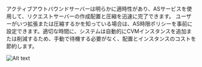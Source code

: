 アクティブアウトバウンドサーバーは明らかに適時性があり、ASサービスを使用して、リクエストサーバーの作成配置と圧縮を迅速に完了できます。
ユーザーがいつ拡張または圧縮するかを知っている場合は、AS時限ポリシーを事前に設定できます。適切な時間に、システムは自動的にCVMインスタンスを追加または削減するため、手動で待機する必要がなく、配置とインスタンスのコストを節約します。

![Alt text](https://mc.qcloudimg.com/static/img/b5bf99353f6c63f6798318616ca26761/AS-Tutorial-Creating+Servers+for+Sending+Requests.png)

